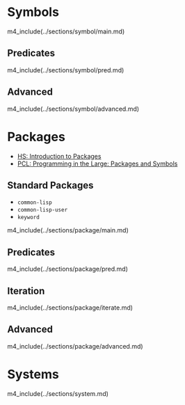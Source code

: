# Symbols

m4_include(../sections/symbol/main.md)

## Predicates

m4_include(../sections/symbol/pred.md)

## Advanced

m4_include(../sections/symbol/advanced.md)


# Packages

* [HS: Introduction to Packages](http://www.lispworks.com/documentation/HyperSpec/Body/11_aa.htm)
* [PCL: Programming in the Large: Packages and Symbols](http://www.gigamonkeys.com/book/programming-in-the-large-packages-and-symbols.html)

## Standard Packages

* `common-lisp`
* `common-lisp-user`
* `keyword`

m4_include(../sections/package/main.md)

## Predicates

m4_include(../sections/package/pred.md)

## Iteration

m4_include(../sections/package/iterate.md)

## Advanced

m4_include(../sections/package/advanced.md)


# Systems

m4_include(../sections/system.md)
